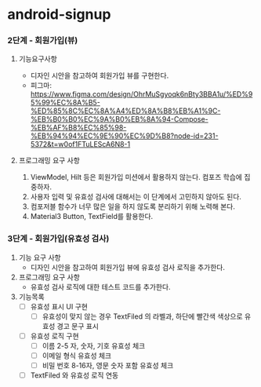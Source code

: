 # android-signup
### 2단계 - 회원가입(뷰)
1. 기능요구사항
    - 디자인 시안을 참고하여 회원가입 뷰를 구현한다.
    - 피그마: https://www.figma.com/design/OhrMuSgyoqk6nBty3BBA1u/%ED%95%99%EC%8A%B5-%ED%85%8C%EC%8A%A4%ED%8A%B8%EB%A1%9C-%EB%B0%B0%EC%9A%B0%EB%8A%94-Compose-%EB%AF%B8%EC%85%98-%EB%94%94%EC%9E%90%EC%9D%B8?node-id=231-5372&t=w0of1FTuLEScA6N8-1

2. 프로그래밍 요구 사항
    1. ViewModel, Hilt 등은 회원가입 미션에서 활용하지 않는다. 컴포즈 학습에 집중하자.
    2. 사용자 입력 및 유효성 검사에 대해서는 이 단계에서 고민하지 않아도 된다.
    3. 컴포저블 함수가 너무 많은 일을 하지 않도록 분리하기 위해 노력해 본다.
    4. Material3 Button, TextField를 활용한다.

### 3단계 - 회원가입(유효성 검사)
1. 기능 요구 사항
    - 디자인 시안을 참고하여 회원가입 뷰에 유효성 검사 로직을 추가한다.
2. 프로그래밍 요구 사항
    - 유효성 검사 로직에 대한 테스트 코드를 추가한다.
3. 기능목록
    - [ ] 유효성 표시 UI 구현
        - [ ] 유효성이 맞지 않는 경우 TextFiled 의 라벨과, 하단에 빨간색 색상으로 유효성 경고 문구 표시
    - [ ] 유효성 로직 구현
        - [ ] 이름 2-5 자, 숫자, 기호 유효성 체크
        - [ ] 이메일 형식 유효성 체크
        - [ ] 비밀 번호  8-16자, 영문 숫자 포함 유효성 체크
    - [ ] TextFiled 와 유효성 로직 연동 
